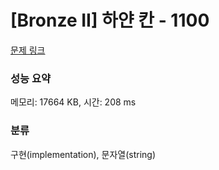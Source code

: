 # [Bronze II] 하얀 칸 - 1100 

[문제 링크](https://www.acmicpc.net/problem/1100) 

### 성능 요약

메모리: 17664 KB, 시간: 208 ms

### 분류

구현(implementation), 문자열(string)

